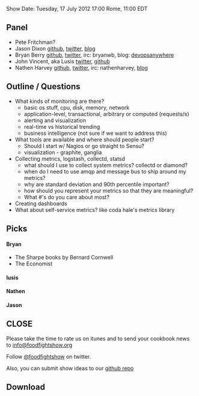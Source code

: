 Show Date:  Tuesday, 17 July 2012 17:00 Rome, 11:00 EDT

Panel<a name="panel"></a>
-----

* Pete Fritchman?
* Jason Dixon  [github](https://github.com/obfuscurity/), [twitter](http://twitter.com/obfuscurity), [blog](http://obfuscurity.com/)
* Bryan Berry [github](http://github.com/bryanwb), [twitter](http://twitter.com/bryanwb), irc: bryanwb, blog: [devopsanywhere](http://devopsanywhere.blogspot.com)
* John Vincent, aka Lusis [twitter](https://twitter.com/#!/lusis), [github](https://github.com/lusis    )
* Nathen Harvey [github](http://github.com/nathenharvey), [twitter](http://twitter.com/nathenharvey), irc: nathenharvey, [blog](http://nathenharvey.com)

Outline / Questions
-------------------

* What kinds of monitoring are there?
  * basic os stuff, cpu, disk, memory, network
  * application-level, transactional, arbitrary or computed (requests/s)
  * alerting and visualization
  * real-time vs historical trending
  * business intelligence (not sure if we want to address this)
* What tools are available and where should people start?
  * Should I start w/ Nagios or go straight to Sensu?
  * visualization - graphite, ganglia
* Collecting metrics, logstash, collectd, statsd
  * what should I use to collect system metrics? collectd or diamond?
  * when do I need to use amqp and  message bus to ship around my
  metrics? 
  * why are standard deviation and 90th percentile important?
  * how should you represent your metrics so that they are meaningful?
  * What #'s do you care about most?
* Creating dashboards
* What about self-service metrics? like coda hale's metrics library



Picks<a name="picks"></a>
-----

#### Bryan  
* The Sharpe books by Bernard Cornwell
* The Economist

#### lusis  

#### Nathen  

#### Jason 


CLOSE
-----

Please take the time to rate us on itunes and to send your cookbook
news to info@foodfightshow.org

Follow [@foodfightshow](http://twitter.com/foodfightshow) on twitter.

Also, you can submit show ideas to our [github repo](https://github.com/foodfight/showz)



Download
--------
